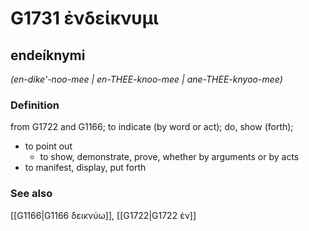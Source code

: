 # G1731 ἐνδείκνυμι

## endeíknymi

_(en-dike'-noo-mee | en-THEE-knoo-mee | ane-THEE-knyoo-mee)_

### Definition

from G1722 and G1166; to indicate (by word or act); do, show (forth); 

- to point out
  - to show, demonstrate, prove, whether by arguments or by acts
- to manifest, display, put forth

### See also

[[G1166|G1166 δεικνύω]], [[G1722|G1722 ἐν]]
